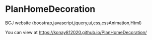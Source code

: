 # PlanHomeDecoration
BCJ website (boostrap,javascript,jquery,ui,css,cssAnimation,Html)


You can view at https://konay812020.github.io/PlanHomeDecoration/
